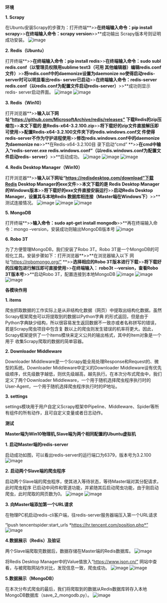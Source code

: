 **环境**

**1. Scrapy**

在Ubuntu安装Scrapy的步骤为：打开终端**\>\>**在终端输入命令：pip install
scrapy**\>\>**在终端输入命令：scrapy version**\>\>**成功输出
Scrapy版本号则证明成功安装。
![image](https://github.com/LZC6244/Python/blob/master/images/img1.jpg)

**2. Redis（Ubuntu）**

打开终端**\>\>**在终端输入命令：pip install redis**\>\>**在终端输入命令：sudo
subl redis.conf（以管理员权限用sublime text3（可用
其他编辑器）编辑redis.conf文件）**\>\>**将redis.conf中的daemonize设置为daemonize
no使得启动redis-server时可以明显看出redis-
server已启动**\>\>**在终端输入命令：redis-server
redis.conf（以redis.conf为配置文件启动redis-server）**\>\>**成功则显示redis-
server启动界面。
![image](https://github.com/LZC6244/Python/blob/master/images/img2.jpg)
![image](https://github.com/LZC6244/Python/blob/master/images/img3.jpg)

**3. Redis（Win10）**

打开浏览器**\>\>**输入以下网址“https://github.com/MicrosoftArchive/redis/releases” 下载Redis的zip压缩包**\>\>**本文下载的
是Redis-x64-3.2.100.zip**\>\>**将下载好的zip文件直接解压即可使用**\>**\>配置Redis-x64-3.2.100文件夹下的redis.windows.conf文
件使得redis-server不作为守护进程使用**\>\>**修改redis.windows.conf中的daemonize为daemonize
no**\>\>**在Redis-x64-3.2.100目 录下启动“cmd”
**\>\>**在cmd中输入“redis-server.exe
redis.windows.conf”（以redis.windows.conf为配置文件启动redis-
server）**\>\>**启动成功。
![image](https://github.com/LZC6244/Python/blob/master/images/img4.jpg)
![image](https://github.com/LZC6244/Python/blob/master/images/img5.jpg)
![image](https://github.com/LZC6244/Python/blob/master/images/img6.jpg)

**4. Redis Desktop Manager（Win10）**

打开浏览器**\>\>**输入以下网址“https://redisdesktop.com/download”下载Redis
Desktop Manager的exe文件**\>\>**本文下载的是 Redis Desktop
Manager的Windows版本**\>\>**将下载好的exe文件直接安装运行**\>\>**启动Redis
Desktop Manager，设置其与本地Redis
数据库相连接（Master端在Windows下）**\>\>**测试连接情况。
![image](https://github.com/LZC6244/Python/blob/master/images/img7.jpg)
![image](https://github.com/LZC6244/Python/blob/master/images/img8.jpg)
![image](https://github.com/LZC6244/Python/blob/master/images/img9.jpg)

**5. MongoDB**

打开终端**\>\>**输入命令：sudo apt-get install
mongodb**\>\>**再在终端输入命令：mongo –version，安装成功则输出MongoDB版本号
![image](https://github.com/LZC6244/Python/blob/master/images/img10.jpg)

**6. Robo 3T**

为了方便管理MongoDB，我们安装了Robo 3T。Robo
3T是一个MongoDB的可视化工具。安装步骤如下：打开浏览器**\>\>**在浏览器输入以下
网址“https://robomongo.org/” **\>\>**选择相应的Robo
3T版本进行下载**\>\>**将下载好的压缩包进行解压即可直接使用**\>\>**在终端输入：
robo3t --version，查看Robo 3T版本号**\>\>**启动Robo 3T，配置连接到本地MongoDB
![image](https://github.com/LZC6244/Python/blob/master/images/img11.jpg)
![image](https://github.com/LZC6244/Python/blob/master/images/img12.jpg)
![image](https://github.com/LZC6244/Python/blob/master/images/img13.jpg)

**各模块作用**

**1. items**

爬虫抓取数据的工作实际上是从非结构化数据（网页）中提取出结构化数据。虽然Scrapy框架爬虫可以将提取到的数据以Python字典
的形式返回，但是由于Python字典缺少结构，所以很容易发生返回数据不一致亦或者名称拼写的错误，若是Scrapy爬虫项目中包含复
数以上的爬虫则发生错误的机率将更大。因此，Scrapy框架提供了一个items模块来定义公共的输出格式，其中的Item对象是一个用于
收集Scrapy爬取的数据的简单容器。

**2. Downloader Middleware**

Downloader
Middleware是一个Scrapy能全局处理Response和Request的、微型的系统。Downloader
Middleware中定义的Downloader
Middleware设有优先级顺序，优先级数字越低，则优先级越高，越先执行。在本次分布式爬虫中，我们定义了两个Downloader
Middleware，一个用于随机选择爬虫程序执行时的User-Agent，一个用于随机选择爬虫程序执行时的IP地址。

**3. settings**

settings模块用于用户自定义Scrapy框架中Pipeline、Middleware、Spider等所有组件的所有动作，且可自定义变量或者日志动作。

**测试**

**Master端为Win10物理机,Slave端为两个相同配置的Ubuntu虚拟机**

**1. 启动Master端的redis-server**

启动成功如图，可以看出redis-server的运行端口为6379，版本号为3.2.100
![image](https://github.com/LZC6244/Python/blob/master/images/img14.jpg)

**2. 启动两个Slave端的爬虫程序**

启动两个Slave端的爬虫程序，使其进入等待状态，等待Master端对其分配请求，此时爬虫程序
已启动中间件和管道功能，并紧随其后启动爬虫功能，由于刚启动爬虫，此时爬取的网页数为0。
![image](https://github.com/LZC6244/Python/blob/master/images/img15.jpg)
![image](https://github.com/LZC6244/Python/blob/master/images/img16.jpg)

**3. 向Master端添加第一个URL请求**

在物理PC机启动redis-cli客户端，往redis-server服务器端压入第一个URL请求

“lpush tencentspider:start_urls *https://hr.tencent.com/position.php*”
![image](https://github.com/LZC6244/Python/blob/master/images/img17.jpg)

**4.数据展示（Redis）及验证**

两个Slave端爬取完数据后，数据存储在Master端的Redis数据库。
![image](https://github.com/LZC6244/Python/blob/master/images/img18.jpg)

将Redis Desktop
Manager中的Value值放入“https://www.json.cn/” 网站中查看，与被爬取网站作对比，发现信息一致，爬虫成功。
![image](https://github.com/LZC6244/Python/blob/master/images/img19.jpg)
![image](https://github.com/LZC6244/Python/blob/master/images/img20.jpg)

**5.数据展示（MongoDB）**

在本次分布式爬虫的最后，我们将爬取到的数据从Redis数据库转存入本地MongoDB数据库（save_2_mongodb.py）。
![image](https://github.com/LZC6244/Python/blob/master/images/img21.jpg)
